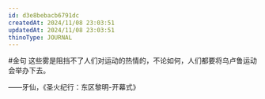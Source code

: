 ```yaml
---
id: d3e8bebacb6791dc
createdAt: 2024/11/08 23:03:51
updatedAt: 2024/11/08 23:03:51
thinoType: JOURNAL
---
```

#金句 这些雾是阻挡不了人们对运动的热情的，不论如何，人们都要将乌卢鲁运动会举办下去。

——牙仙，《圣火纪行：东区黎明-开幕式》